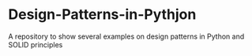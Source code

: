 # Design-Patterns-in-Pythjon
A repository to show several examples on design patterns in Python and SOLID principles
